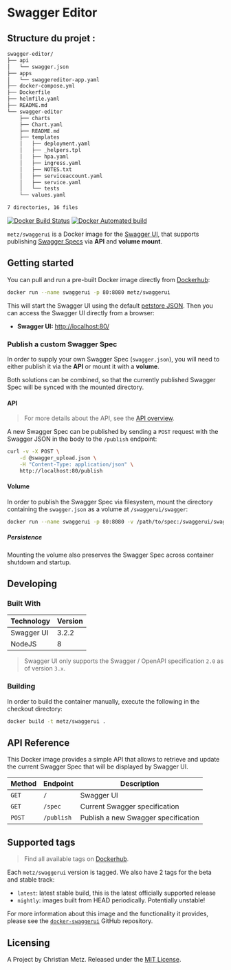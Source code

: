 # Swagger Editor


## Structure du projet :

```sh
swagger-editor/
├── api
│   └── swagger.json
├── apps
│   └── swaggereditor-app.yaml
├── docker-compose.yml
├── Dockerfile
├── helmfile.yaml
├── README.md
└── swagger-editor
    ├── charts
    ├── Chart.yaml
    ├── README.md
    ├── templates
    │   ├── deployment.yaml
    │   ├── _helpers.tpl
    │   ├── hpa.yaml
    │   ├── ingress.yaml
    │   ├── NOTES.txt
    │   ├── serviceaccount.yaml
    │   ├── service.yaml
    │   └── tests
    └── values.yaml

7 directories, 16 files
```




[![Docker Build Status](https://img.shields.io/docker/build/metz/swaggerui.svg)](https://hub.docker.com/r/metz/swaggerui/)
[![Docker Automated build](https://img.shields.io/docker/automated/metz/swaggerui.svg)](https://hub.docker.com/r/metz/swaggerui/)

`metz/swaggerui` is a Docker image for the [Swagger UI](https://swagger.io/swagger-ui/), that supports publishing [Swagger Specs](https://swagger.io/specification/) via **API** and **volume mount**.

## Getting started

You can pull and run a pre-built Docker image directly from [Dockerhub](https://hub.docker.com/r/metz/swaggerui/):

```sh
docker run --name swaggerui -p 80:8080 metz/swaggerui
```

This will start the Swagger UI using the default [petstore JSON](http://petstore.swagger.io/v2/swagger.json). Then you can access the Swagger UI directly from a browser:

- **Swagger UI:** [http://localhost:80/](http://localhost/)

### Publish a custom Swagger Spec

In order to supply your own Swagger Spec (`swagger.json`), you will need to either publish it via the **API** or mount it with a **volume**.

Both solutions can be combined, so that the currently published Swagger Spec will be synced with the mounted directory.

#### API

> For more details about the API, see the [API overview](#api-reference).

A new Swagger Spec can be published by sending a `POST` request with the Swagger JSON in the body to the `/publish` endpoint:

```sh
curl -v -X POST \
	-d @swagger_upload.json \
	-H "Content-Type: application/json" \
	http://localhost:80/publish
```

#### Volume

In order to publish the Swagger Spec via filesystem, mount the directory containing the `swagger.json` as a volume at `/swaggerui/swagger`:

```sh
docker run --name swaggerui -p 80:8080 -v /path/to/spec:/swaggerui/swagger metz/swaggerui
```

##### Persistence

Mounting the volume also preserves the Swagger Spec across container shutdown and startup.

## Developing

### Built With

Technology | Version
---------- | -------
Swagger UI | 3.2.2
NodeJS     | 8

> Swagger UI only supports the Swagger / OpenAPI specification `2.0` as of version `3.x`.

### Building

In order to build the container manually, execute the following in the checkout directory:

```sh
docker build -t metz/swaggerui .
```

## API Reference

This Docker image provides a simple API that allows to retrieve and update the current Swagger Spec that will be displayed by Swagger UI.

Method | Endpoint   | Description
------ | ---------- | -----------
`GET`  | `/`        | Swagger UI
`GET`  | `/spec`    | Current Swagger specification
`POST` | `/publish` | Publish a new Swagger specification

## Supported tags

> Find all available tags on [Dockerhub](https://hub.docker.com/r/metz/swaggerui/tags/).

Each `metz/swaggerui` version is tagged. We also have 2 tags for the beta and stable track:

- `latest`: latest stable build, this is the latest officially supported release
- `nightly`: images built from HEAD periodically. Potentially unstable!

For more information about this image and the functionality it provides, please see the [`docker-swaggerui`](https://github.com/christianmetz/docker-swaggerui) GitHub repository.

## Licensing

A Project by Christian Metz.
Released under the [MIT License](LICENSE).
